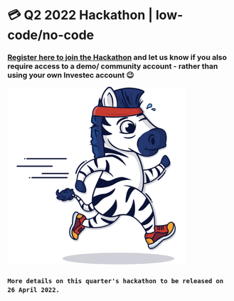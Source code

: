 # 💳 Q2 2022 Hackathon | low-code/no-code

### [Register here to join the Hackathon](https://8malmkzgvs8.typeform.com/to/edFvATSl) and let us know if you also require access to a demo/ community account - rather than using your own Investec account 😉

![\[We are... rushing the content 🦄\]](<../.gitbook/assets/Untitled design.png>)

### `More details on this quarter's hackathon to be released on 26 April 2022.`

